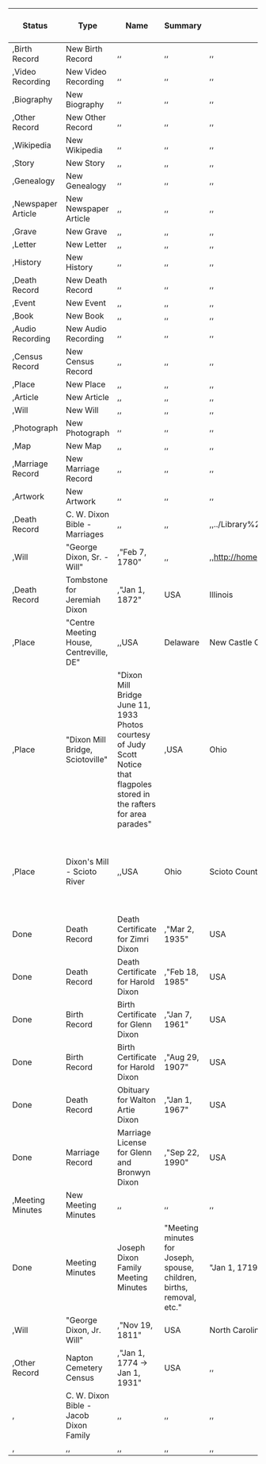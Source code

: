 ﻿Status|Type|Name|Summary|Date(s)|Country|State|Region|Longitude|Latitude|URL|Attachments|Author|People Count|Related to People|Tags|Notes|Created
-|-|-|-|-|-|-|-|-|-|-|-|-|-|-|-|-|-|
,Birth Record|New Birth Record|,,|,,|,,|,,|,,"Jan 17, 2021 9:13 AM"
,Video Recording|New Video Recording|,,|,,|,,|,,|,,"Jan 17, 2021 9:13 AM"
,Biography|New Biography|,,|,,|,,|,,|,,"Jan 17, 2021 9:13 AM"
,Other Record|New Other Record|,,|,,|,,|,,|,,"Jan 17, 2021 9:13 AM"
,Wikipedia|New Wikipedia|,,|,,|,,|,,|,,"Jan 17, 2021 9:13 AM"
,Story|New Story|,,|,,|,,|,,|,,"Jan 17, 2021 9:13 AM"
,Genealogy|New Genealogy|,,|,,|,,|,,|,,"Jan 17, 2021 9:13 AM"
,Newspaper Article|New Newspaper Article|,,|,,|,,|,,|,,"Jan 17, 2021 9:13 AM"
,Grave|New Grave|,,|,,|,,|,,|,,"Jan 17, 2021 9:13 AM"
,Letter|New Letter|,,|,,|,,|,,|,,"Jan 17, 2021 9:13 AM"
,History|New History|,,|,,|,,|,,|,,"Jan 17, 2021 9:13 AM"
,Death Record|New Death Record|,,|,,|,,|,,|,,"Jan 17, 2021 9:13 AM"
,Event|New Event|,,|,,|,,|,,|,,"Jan 17, 2021 9:13 AM"
,Book|New Book|,,|,,|,,|,,|,,"Jan 17, 2021 9:13 AM"
,Audio Recording|New Audio Recording|,,|,,|,,|,,|,,"Jan 17, 2021 9:13 AM"
,Census Record|New Census Record|,,|,,|,,|,,|,,"Jan 17, 2021 9:13 AM"
,Place|New Place|,,|,,|,,|,,|,,"Jan 17, 2021 9:13 AM"
,Article|New Article|,,|,,|,,|,,|,,"Jan 17, 2021 9:13 AM"
,Will|New Will|,,|,,|,,|,,|,,"Jan 17, 2021 9:13 AM"
,Photograph|New Photograph|,,|,,|,,|,,|,,"Jan 17, 2021 9:13 AM"
,Map|New Map|,,|,,|,,|,,|,,"Jan 17, 2021 9:13 AM"
,Marriage Record|New Marriage Record|,,|,,|,,|,,|,,"Jan 17, 2021 9:13 AM"
,Artwork|New Artwork|,,|,,|,,|,,|,,"Jan 17, 2021 9:13 AM"
,Death Record|C. W. Dixon Bible - Marriages|,,|,,|,,../Library%200467d463f4bf45e7a8e194f5ea15282d/Bible_page_from_CW_Dixon_Bible.jpg|,,|,,"Jan 18, 2021 5:17 AM"
,Will|"George Dixon, Sr. - Will"|,"Feb 7, 1780"|,,|,,http://homepages.rootsweb.com/~dansgen/wlgeodx1.htm|,,|,,|"Jan 18, 2021 5:47 AM"
,Death Record|Tombstone for Jeremiah Dixon|,"Jan 1, 1872"|USA|Illinois|Moultrie County|,,|../Library%200467d463f4bf45e7a8e194f5ea15282d/Jeremiah-Nancy-Susie-Dixon.jpg|,1|"../People%20360412060e794da2b947dc77dda14d3f/People%2073aa5fca75344f819679151511b770a7/Dixon|[[ Jeremiah]]|,,"Jan 18, 2021 5:53 AM"
,Place|"Centre Meeting House, Centreville, DE"|,,USA|Delaware|New Castle County|,,|../Library%200467d463f4bf45e7a8e194f5ea15282d/CentreMeetingHouse.jpg|,,|,,"Jan 18, 2021 6:09 AM"
,Place|"Dixon Mill Bridge, Sciotoville"|"Dixon Mill Bridge June 11, 1933 Photos courtesy of Judy Scott Notice that flagpoles stored in the rafters for area parades"|,USA|Ohio|Scioto County|,,|"../Library%200467d463f4bf45e7a8e194f5ea15282d/DixonsMillBridge1.jpg, ../Library%200467d463f4bf45e7a8e194f5ea15282d/DixonsMillBridge2.jpg, ../Library%200467d463f4bf45e7a8e194f5ea15282d/DixonsMillBridge3.jpg"|,,|,,"Jan 18, 2021 6:11 AM"
,Place|Dixon's Mill - Scioto River|,,USA|Ohio|Scioto County|,,|"../Library%200467d463f4bf45e7a8e194f5ea15282d/dixon-mill-1908.jpg, ../Library%200467d463f4bf45e7a8e194f5ea15282d/DixonsMill2.jpg, ../Library%200467d463f4bf45e7a8e194f5ea15282d/DixonsMill3.jpg, ../Library%200467d463f4bf45e7a8e194f5ea15282d/DixonsMill4.jpg, ../Library%200467d463f4bf45e7a8e194f5ea15282d/DixonsMill5.jpg, ../Library%200467d463f4bf45e7a8e194f5ea15282d/DixonsMill6.jpg, ../Library%200467d463f4bf45e7a8e194f5ea15282d/ShumpHouseByDixonMill.jpg, ../Library%200467d463f4bf45e7a8e194f5ea15282d/DixonsMill1.jpg"|,,|,,"Jan 18, 2021 6:13 AM"
Done|Death Record|Death Certificate for Zimri Dixon|,"Mar 2, 1935"|USA|Iowa|Des Moines County|,,|../Library%200467d463f4bf45e7a8e194f5ea15282d/Zimri_Dixon.jpg|,1|"../People%20360412060e794da2b947dc77dda14d3f/People%2073aa5fca75344f819679151511b770a7/Dixon|[[ Zimri]]|,,"Jan 20, 2021 6:50 AM"
Done|Death Record|Death Certificate for Harold Dixon|,"Feb 18, 1985"|USA|Iowa|Des Moines County|,,|../Library%200467d463f4bf45e7a8e194f5ea15282d/Harold_Raymond_Dixon_-_death_certificate.pdf|,1|"../People%20360412060e794da2b947dc77dda14d3f/People%2073aa5fca75344f819679151511b770a7/Dixon|[[ Harold Raymond]]|,,"Jan 20, 2021 6:50 AM"
Done|Birth Record|Birth Certificate for Glenn Dixon|,"Jan 7, 1961"|USA|Texas|Tarrant County|,,|../Library%200467d463f4bf45e7a8e194f5ea15282d/Birth_Certificate_-_Glenn_Dixon.jpg|,1|"../People%20360412060e794da2b947dc77dda14d3f/People%2073aa5fca75344f819679151511b770a7/Dixon|[[ Glenn Edward]]|,,"Jan 20, 2021 6:50 AM"
Done|Birth Record|Birth Certificate for Harold Dixon|,"Aug 29, 1907"|USA|Illinois|Essex County|,,|"../Library%200467d463f4bf45e7a8e194f5ea15282d/Birth_Certificate_-_back_-_Harold_Raymond_Dixon.jpg, ../Library%200467d463f4bf45e7a8e194f5ea15282d/Birth_Certificate_-_Harold_Raymond_Dixon.jpg"|,1|"../People%20360412060e794da2b947dc77dda14d3f/People%2073aa5fca75344f819679151511b770a7/Dixon|[[ Harold Raymond]]|,,"Jan 20, 2021 6:50 AM"
Done|Death Record|Obituary for Walton Artie Dixon|,"Jan 1, 1967"|USA|Illinois|Galesburg|,,|../Library%200467d463f4bf45e7a8e194f5ea15282d/Walton_Artie_Dixon_Obit.jpg|,1|"../People%20360412060e794da2b947dc77dda14d3f/People%2073aa5fca75344f819679151511b770a7/Dixon|[[ Walton Artie]]|,,"Jan 20, 2021 6:50 AM"
Done|Marriage Record|Marriage License for Glenn and Bronwyn Dixon|,"Sep 22, 1990"|USA|Texas|Tarrant County|,,|"../Library%200467d463f4bf45e7a8e194f5ea15282d/Marriage_license_Glenn_Bronwyn_page4_image3.jpg, ../Library%200467d463f4bf45e7a8e194f5ea15282d/Marriage_license_Glenn_Bronwyn_page4_image4.jpg"|,2|"../People%20360412060e794da2b947dc77dda14d3f/People%2073aa5fca75344f819679151511b770a7/Dixon|[[ Bronwyn Rees]], ../People%20360412060e794da2b947dc77dda14d3f/People%2073aa5fca75344f819679151511b770a7/Dixon|[[ Glenn Edward]]|,,"Jan 20, 2021 6:51 AM"
,Meeting Minutes|New Meeting Minutes|,,|,,|,,|,,|,,"Jan 20, 2021 8:52 AM"
Done|Meeting Minutes|Joseph Dixon Family Meeting Minutes|"Meeting minutes for Joseph, spouse, children, births, removal, etc."|"Jan 1, 1719 → Jan 1, 1764"|USA|Delaware|New Castle County|,,|../Library%200467d463f4bf45e7a8e194f5ea15282d/31906_284003-00383.jpg|,2|"../People%20360412060e794da2b947dc77dda14d3f/People%2073aa5fca75344f819679151511b770a7/Dixon|[[ Samuel]], ../People%20360412060e794da2b947dc77dda14d3f/People%2073aa5fca75344f819679151511b770a7/Dixon|[[ Joseph]]|,,"Jan 20, 2021 8:53 AM"
,Will|"George Dixon, Jr. Will"|,"Nov 19, 1811"|USA|North Carolina|Chatham County|,,|,,|,,|"Jan 20, 2021 9:01 AM"
,Other Record|Napton Cemetery Census|,"Jan 1, 1774 → Jan 1, 1931"|USA|,,|,,|,,|,,"Jan 21, 2021 4:39 AM"
,|C. W. Dixon Bible - Jacob Dixon Family|,,|,,|,,|,,|,,"Jan 21, 2021 6:57 AM"
,|,,|,,|,,|,,|,,|"Jan 21, 2021 6:57 AM"